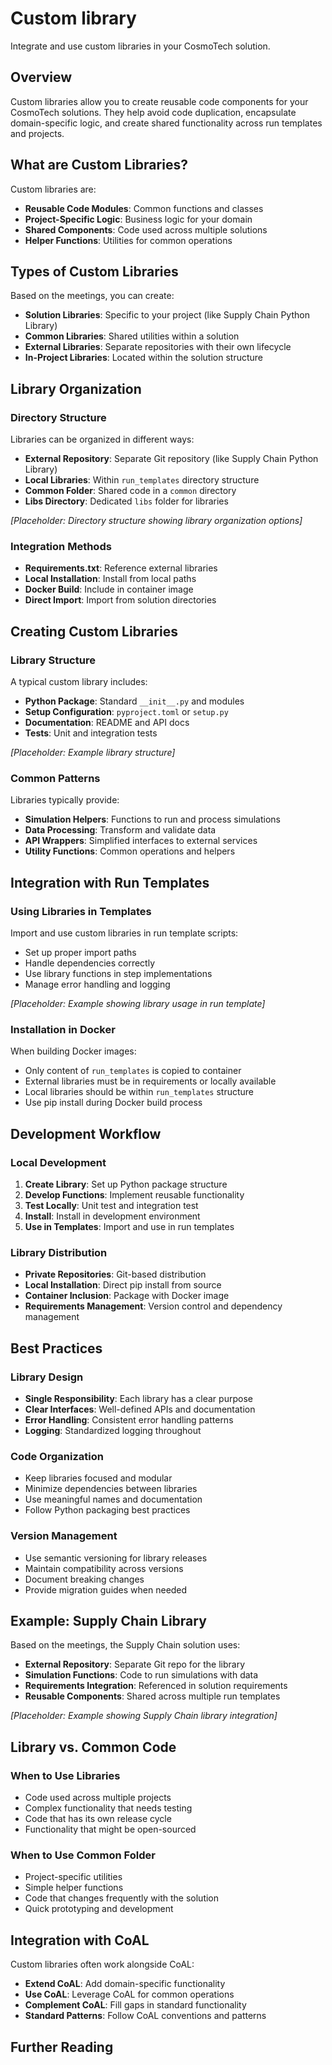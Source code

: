 # Custom library

Integrate and use custom libraries in your CosmoTech solution.

## Overview

Custom libraries allow you to create reusable code components for your CosmoTech solutions. They help avoid code duplication, encapsulate domain-specific logic, and create shared functionality across run templates and projects.

## What are Custom Libraries?

Custom libraries are:
- **Reusable Code Modules**: Common functions and classes
- **Project-Specific Logic**: Business logic for your domain
- **Shared Components**: Code used across multiple solutions
- **Helper Functions**: Utilities for common operations

## Types of Custom Libraries

Based on the meetings, you can create:
- **Solution Libraries**: Specific to your project (like Supply Chain Python Library)
- **Common Libraries**: Shared utilities within a solution
- **External Libraries**: Separate repositories with their own lifecycle
- **In-Project Libraries**: Located within the solution structure

## Library Organization

### Directory Structure
Libraries can be organized in different ways:
- **External Repository**: Separate Git repository (like Supply Chain Python Library)
- **Local Libraries**: Within `run_templates` directory structure
- **Common Folder**: Shared code in a `common` directory
- **Libs Directory**: Dedicated `libs` folder for libraries

*[Placeholder: Directory structure showing library organization options]*

### Integration Methods
- **Requirements.txt**: Reference external libraries
- **Local Installation**: Install from local paths
- **Docker Build**: Include in container image
- **Direct Import**: Import from solution directories

## Creating Custom Libraries

### Library Structure
A typical custom library includes:
- **Python Package**: Standard `__init__.py` and modules
- **Setup Configuration**: `pyproject.toml` or `setup.py`
- **Documentation**: README and API docs
- **Tests**: Unit and integration tests

*[Placeholder: Example library structure]*

### Common Patterns
Libraries typically provide:
- **Simulation Helpers**: Functions to run and process simulations
- **Data Processing**: Transform and validate data
- **API Wrappers**: Simplified interfaces to external services
- **Utility Functions**: Common operations and helpers

## Integration with Run Templates

### Using Libraries in Templates
Import and use custom libraries in run template scripts:
- Set up proper import paths
- Handle dependencies correctly
- Use library functions in step implementations
- Manage error handling and logging

*[Placeholder: Example showing library usage in run template]*

### Installation in Docker
When building Docker images:
- Only content of `run_templates` is copied to container
- External libraries must be in requirements or locally available
- Local libraries should be within `run_templates` structure
- Use pip install during Docker build process

## Development Workflow

### Local Development
1. **Create Library**: Set up Python package structure
2. **Develop Functions**: Implement reusable functionality
3. **Test Locally**: Unit test and integration test
4. **Install**: Install in development environment
5. **Use in Templates**: Import and use in run templates

### Library Distribution
- **Private Repositories**: Git-based distribution
- **Local Installation**: Direct pip install from source
- **Container Inclusion**: Package with Docker image
- **Requirements Management**: Version control and dependency management

## Best Practices

### Library Design
- **Single Responsibility**: Each library has a clear purpose
- **Clear Interfaces**: Well-defined APIs and documentation
- **Error Handling**: Consistent error handling patterns
- **Logging**: Standardized logging throughout

### Code Organization
- Keep libraries focused and modular
- Minimize dependencies between libraries
- Use meaningful names and documentation
- Follow Python packaging best practices

### Version Management
- Use semantic versioning for library releases
- Maintain compatibility across versions
- Document breaking changes
- Provide migration guides when needed

## Example: Supply Chain Library

Based on the meetings, the Supply Chain solution uses:
- **External Repository**: Separate Git repo for the library
- **Simulation Functions**: Code to run simulations with data
- **Requirements Integration**: Referenced in solution requirements
- **Reusable Components**: Shared across multiple run templates

*[Placeholder: Example showing Supply Chain library integration]*

## Library vs. Common Code

### When to Use Libraries
- Code used across multiple projects
- Complex functionality that needs testing
- Code that has its own release cycle
- Functionality that might be open-sourced

### When to Use Common Folder
- Project-specific utilities
- Simple helper functions
- Code that changes frequently with the solution
- Quick prototyping and development

## Integration with CoAL

Custom libraries often work alongside CoAL:
- **Extend CoAL**: Add domain-specific functionality
- **Use CoAL**: Leverage CoAL for common operations
- **Complement CoAL**: Fill gaps in standard functionality
- **Standard Patterns**: Follow CoAL conventions and patterns

## Further Reading

